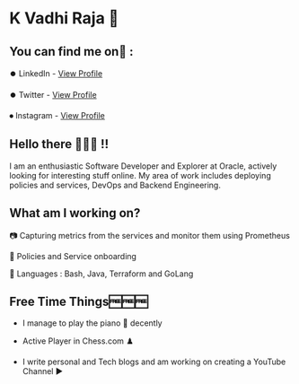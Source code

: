 # K Vadhi Raja 🍵
## You can find me on🔎 :
⏺️ LinkedIn  - [View Profile](https://www.linkedin.com/in/vadhiraja7/)


⏺️ Twitter - [View Profile](https://twitter.com/Vadhiraja3)


⏺ Instagram - [View Profile](https://www.instagram.com/vadhi_k7/)

## Hello there 👀🙋‍♂️ !!
I am an enthusiastic Software Developer and Explorer at Oracle, actively looking for interesting stuff online. My area of work includes deploying policies and services, DevOps and Backend Engineering.
## What am I working on?
📷 Capturing metrics from the services and monitor them using Prometheus

🔐 Policies and Service onboarding

📝 Languages : Bash, Java, Terraform and GoLang

## Free Time Things🆓🆓🆓
- I manage to play the piano 🎹 decently

- Active Player in Chess.com ♟️

- I write personal and Tech blogs and am working on creating a YouTube Channel ▶️
